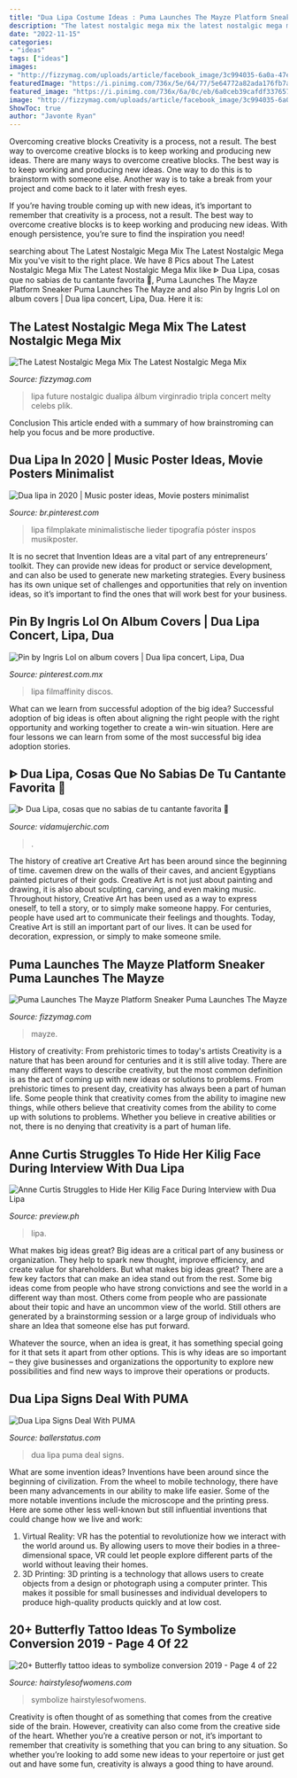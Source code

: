 ```yaml
---
title: "Dua Lipa Costume Ideas : Puma Launches The Mayze Platform Sneaker Puma Launches The Mayze"
description: "The latest nostalgic mega mix the latest nostalgic mega mix"
date: "2022-11-15"
categories:
- "ideas"
tags: ["ideas"]
images:
- "http://fizzymag.com/uploads/article/facebook_image/3c994035-6a0a-47e2-bbd7-339e1db44d80/puma-mayze-platform-sneaker-launch-dua-lipa-campaign-FB.jpg"
featuredImage: "https://i.pinimg.com/736x/5e/64/77/5e64772a82ada176fb7a4b8fa861aaf3.jpg"
featured_image: "https://i.pinimg.com/736x/6a/0c/eb/6a0ceb39cafdf3376571d52d0cbf77f0.jpg"
image: "http://fizzymag.com/uploads/article/facebook_image/3c994035-6a0a-47e2-bbd7-339e1db44d80/puma-mayze-platform-sneaker-launch-dua-lipa-campaign-FB.jpg"
ShowToc: true
author: "Javonte Ryan"
---
```



Overcoming creative blocks
Creativity is a process, not a result. The best way to overcome creative blocks is to keep working and producing new ideas.
There are many ways to overcome creative blocks. The best way is to keep working and producing new ideas. One way to do this is to brainstorm with someone else. Another way is to take a break from your project and come back to it later with fresh eyes.

If you’re having trouble coming up with new ideas, it’s important to remember that creativity is a process, not a result. The best way to overcome creative blocks is to keep working and producing new ideas. With enough persistence, you’re sure to find the inspiration you need!

	

		
searching about The Latest Nostalgic Mega Mix The Latest Nostalgic Mega Mix you've visit to the right place. We have 8 Pics about The Latest Nostalgic Mega Mix The Latest Nostalgic Mega Mix like ᐈ Dua Lipa, cosas que no sabias de tu cantante favorita 🥇, Puma Launches The Mayze Platform Sneaker Puma Launches The Mayze and also Pin by Ingris Lol on album covers | Dua lipa concert, Lipa, Dua. Here it is:
		
    
## The Latest Nostalgic Mega Mix The Latest Nostalgic Mega Mix

<img loading=lazy src="http://fizzymag.com/uploads/article/top_photo/d201a687-5f9a-434b-8152-71909384df02/dua-lipa-club-future-nostalgia-2.jpg" onerror="this.onerror=null;this.src='https://tse3.mm.bing.net/th?id=OIP.70h2xsEQ3oThOevAf7QoXQHaE8&amp;pid=15.1';" alt="The Latest Nostalgic Mega Mix The Latest Nostalgic Mega Mix">

_Source: fizzymag.com_

>lipa future nostalgic dualipa álbum virginradio tripla concert melty celebs plik. 

	

Conclusion
This article ended with a summary of how brainstroming can help you focus and be more productive.

    
## Dua Lipa In 2020 | Music Poster Ideas, Movie Posters Minimalist

<img loading=lazy src="https://i.pinimg.com/736x/6a/0c/eb/6a0ceb39cafdf3376571d52d0cbf77f0.jpg" onerror="this.onerror=null;this.src='https://tse2.mm.bing.net/th?id=OIP.Oghz2uL42N-v70lv0mWPywHaLI&amp;pid=15.1';" alt="Dua lipa in 2020 | Music poster ideas, Movie posters minimalist">

_Source: br.pinterest.com_

>lipa filmplakate minimalistische lieder tipografía póster inspos musikposter. 

	

It is no secret that Invention Ideas are a vital part of any entrepreneurs’ toolkit. They can provide new ideas for product or service development, and can also be used to generate new marketing strategies. Every business has its own unique set of challenges and opportunities that rely on invention ideas, so it’s important to find the ones that will work best for your business.

    
## Pin By Ingris Lol On Album Covers | Dua Lipa Concert, Lipa, Dua

<img loading=lazy src="https://i.pinimg.com/736x/5e/64/77/5e64772a82ada176fb7a4b8fa861aaf3.jpg" onerror="this.onerror=null;this.src='https://tse2.mm.bing.net/th?id=OIP.kuVeGgh6ZZC_HAYgKr80KgHaKa&amp;pid=15.1';" alt="Pin by Ingris Lol on album covers | Dua lipa concert, Lipa, Dua">

_Source: pinterest.com.mx_

>lipa filmaffinity discos. 

	

What can we learn from successful adoption of the big idea?
Successful adoption of big ideas is often about aligning the right people with the right opportunity and working together to create a win-win situation. Here are four lessons we can learn from some of the most successful big idea adoption stories.

    
## ᐈ Dua Lipa, Cosas Que No Sabias De Tu Cantante Favorita 🥇

<img loading=lazy src="https://vidamujerchic.com/wp-content/uploads/2020/08/dua-lipa-18.jpg" onerror="this.onerror=null;this.src='https://tse3.mm.bing.net/th?id=OIP.m92ZsNhr9RO4fzcaAz_yfAHaEo&amp;pid=15.1';" alt="ᐈ Dua Lipa, cosas que no sabias de tu cantante favorita 🥇">

_Source: vidamujerchic.com_

>. 

	

The history of creative art
Creative Art has been around since the beginning of time. cavemen drew on the walls of their caves, and ancient Egyptians painted pictures of their gods. Creative Art is not just about painting and drawing, it is also about sculpting, carving, and even making music.
Throughout history, Creative Art has been used as a way to express oneself, to tell a story, or to simply make someone happy. For centuries, people have used art to communicate their feelings and thoughts. Today, Creative Art is still an important part of our lives. It can be used for decoration, expression, or simply to make someone smile.

    
## Puma Launches The Mayze Platform Sneaker Puma Launches The Mayze

<img loading=lazy src="http://fizzymag.com/uploads/article/facebook_image/3c994035-6a0a-47e2-bbd7-339e1db44d80/puma-mayze-platform-sneaker-launch-dua-lipa-campaign-FB.jpg" onerror="this.onerror=null;this.src='https://tse3.mm.bing.net/th?id=OIP.Uztglsp-ETApgdHSG3zrIgHaE8&amp;pid=15.1';" alt="Puma Launches The Mayze Platform Sneaker Puma Launches The Mayze">

_Source: fizzymag.com_

>mayze. 

	

History of creativity: From prehistoric times to today's artists
Creativity is a nature that has been around for centuries and it is still alive today. There are many different ways to describe creativity, but the most common definition is as the act of coming up with new ideas or solutions to problems. From prehistoric times to present day, creativity has always been a part of human life. Some people think that creativity comes from the ability to imagine new things, while others believe that creativity comes from the ability to come up with solutions to problems. Whether you believe in creative abilities or not, there is no denying that creativity is a part of human life.

    
## Anne Curtis Struggles To Hide Her Kilig Face During Interview With Dua Lipa

<img loading=lazy src="http://images.summitmedia-digital.com/preview/images/2020/11/25/anne-dua-nm.jpg" onerror="this.onerror=null;this.src='https://tse1.mm.bing.net/th?id=OIP.cwT1apwmNLxcn7C_Jyzg0gHaEK&amp;pid=15.1';" alt="Anne Curtis Struggles to Hide Her Kilig Face During Interview with Dua Lipa">

_Source: preview.ph_

>lipa. 

	

What makes big ideas great?
Big ideas are a critical part of any business or organization. They help to spark new thought, improve efficiency, and create value for shareholders. But what makes big ideas great? There are a few key factors that can make an idea stand out from the rest.
Some big ideas come from people who have strong convictions and see the world in a different way than most. Others come from people who are passionate about their topic and have an uncommon view of the world. Still others are generated by a brainstorming session or a large group of individuals who share an Idea that someone else has put forward.

Whatever the source, when an idea is great, it has something special going for it that sets it apart from other options. This is why ideas are so important – they give businesses and organizations the opportunity to explore new possibilities and find new ways to improve their operations or products.

    
## Dua Lipa Signs Deal With PUMA

<img loading=lazy src="https://www.ballerstatus.com/wp-content/uploads/2020/11/PUMAxDuaLipa_001.jpeg" onerror="this.onerror=null;this.src='https://tse3.mm.bing.net/th?id=OIP.u2woJWeo0cemHTlcJyC-6wHaJ4&amp;pid=15.1';" alt="Dua Lipa Signs Deal With PUMA">

_Source: ballerstatus.com_

>dua lipa puma deal signs. 

	

What are some invention ideas?
Inventions have been around since the beginning of civilization. From the wheel to mobile technology, there have been many advancements in our ability to make life easier. Some of the more notable inventions include the microscope and the printing press. Here are some other less well-known but still influential inventions that could change how we live and work:
1) Virtual Reality: VR has the potential to revolutionize how we interact with the world around us. By allowing users to move their bodies in a three-dimensional space, VR could let people explore different parts of the world without leaving their homes.
2) 3D Printing: 3D printing is a technology that allows users to create objects from a design or photograph using a computer printer. This makes it possible for small businesses and individual developers to produce high-quality products quickly and at low cost.

    
## 20+ Butterfly Tattoo Ideas To Symbolize Conversion 2019 - Page 4 Of 22

<img loading=lazy src="https://www.hairstylesofwomens.com/wp-content/uploads/2019/02/anton_frnt_47693959_2265323643512748_6454838541111065315_n-e1549118302366.jpg" onerror="this.onerror=null;this.src='https://tse1.mm.bing.net/th?id=OIP.VGXSkhT3LwM22L0hrCo6JgHaOv&amp;pid=15.1';" alt="20+ Butterfly tattoo ideas to symbolize conversion 2019 - Page 4 of 22">

_Source: hairstylesofwomens.com_

>symbolize hairstylesofwomens. 

	

Creativity is often thought of as something that comes from the creative side of the brain. However, creativity can also come from the creative side of the heart. Whether you’re a creative person or not, it’s important to remember that creativity is something that you can bring to any situation. So whether you’re looking to add some new ideas to your repertoire or just get out and have some fun, creativity is always a good thing to have around.

